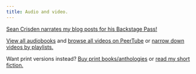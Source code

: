 ```yaml
---
title: Audio and video.
---
```


[Sean Crisden narrates my blog posts for his Backstage Pass!](https://seancrisden.com/pages/backstage-pass)

[View all audiobooks](/posts/tags/audiobook) and [browse all videos on PeerTube](https://spectra.video/a/weirdwriter/videos) or [narrow down videos by playlists.](https://spectra.video/c/robertkingett/video-playlists)

Want print versions instead? [Buy print books/anthologies](/books) or [read my short fiction.](/shorts)